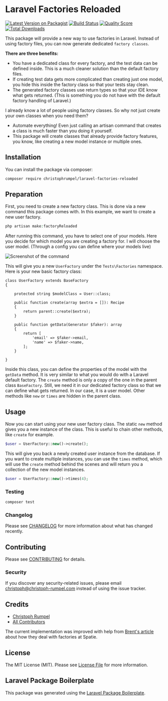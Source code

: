 # Laravel Factories Reloaded

[![Latest Version on Packagist](https://img.shields.io/packagist/v/christophrumpel/laravel-factories-reloaded.svg?style=flat-square)](https://packagist.org/packages/christophrumpel/laravel-factories-reloaded)
[![Build Status](https://img.shields.io/travis/christophrumpel/laravel-factories-reloaded/master.svg?style=flat-square)](https://travis-ci.org/christophrumpel/laravel-factories-reloaded)
[![Quality Score](https://img.shields.io/scrutinizer/g/christophrumpel/laravel-factories-reloaded.svg?style=flat-square)](https://scrutinizer-ci.com/g/christophrumpel/laravel-factories-reloaded)
[![Total Downloads](https://img.shields.io/packagist/dt/christophrumpel/laravel-factories-reloaded.svg?style=flat-square)](https://packagist.org/packages/christophrumpel/laravel-factories-reloaded)

This package will provide a new way to use factories in Laravel. Instead of using factory files, you can now generate dedicated `factory classes`.

**There are three benefits:**

- You have a dedicated class for every factory, and the test data can be defined inside. This is a much cleaner solution than the default factory files.
- If creating test data gets more complicated than creating just one model, you hide this inside the factory class so that your tests stay clean.
- The generated factory classes use return types so that your IDE know what gets returned. (This is something you do not have with the default factory handling of Laravel.)

I already know a lot of people using factory classes. So why not just create your own classes when you need them?

- Automate everything! Even just calling an artisan command that creates a class is much faster than you doing it yourself.
- This package will create classes that already provide factory features, you know, like creating a new model instance or multiple ones.


## Installation

You can install the package via composer:

```bash
composer require christophrumpel/laravel-factories-reloaded
```

## Preparation

First, you need to create a new factory class. This is done via a new command this package comes with. In this example, we want to create a new user factory.

``` php
php artisan make:factoryReloaded
```

After running this command, you have to select one of your models. Here you decide for which model you are creating a factory for. I will choose the user model. (Through a config you can define where your models live)


![Screenshot of the command](http://screenshots.nomoreencore.com/laravel_command_file_picker_models_v1.png)

This will give you a new `UserFactory` under the `Tests\Factories` namespace. Here is your new basic factory class:

```
class UserFactory extends BaseFactory
{

    protected string $modelClass = User::class;

    public function create(array $extra = []): Recipe
    {
        return parent::create($extra);
    }

    public function getData(Generator $faker): array
    {
        return [
            'email' => $faker->email,
            'name' => $faker->name,
        ];
    }

}
```

Inside this class, you can define the properties of the model with the `getData` method. It is very similar to what you would do with a Laravel default factory. The `create` method is only a copy of the one in the parent class `BaseFactory`. Still, we need it in our dedicated factory class so that we can define what gets returned. In our case, it is a user model. Other methods like `new` or `times` are hidden in the parent class.


## Usage

Now you can start using your new user factory class. The static `new` method gives you a new instance of the class. This is useful to chain other methods, like `create` for example.

``` php
$user = UserFactory::new()->create();
```

This will give you back a newly created user instance from the database. If you want to create multiple instances, you can use the `times` method, which will use the `create` method behind the scenes and will return you a collection of the new model instances.

``` php
$user = UserFactory::new()->times(4);
```

### Testing

``` bash
composer test
```

### Changelog

Please see [CHANGELOG](CHANGELOG.md) for more information about what has changed recently.

## Contributing

Please see [CONTRIBUTING](CONTRIBUTING.md) for details.

### Security

If you discover any security-related issues, please email christoph@christoph-rumpel.com instead of using the issue tracker.

## Credits

- [Christoph Rumpel](https://github.com/christophrumpel)
- [All Contributors](../../contributors)

The current implementation was improved with help from [Brent's article](https://stitcher.io/blog/laravel-beyond-crud-09-test-factories) about how they deal with factories at Spatie.

## License

The MIT License (MIT). Please see [License File](LICENSE.md) for more information.

## Laravel Package Boilerplate

This package was generated using the [Laravel Package Boilerplate](https://laravelpackageboilerplate.com).
